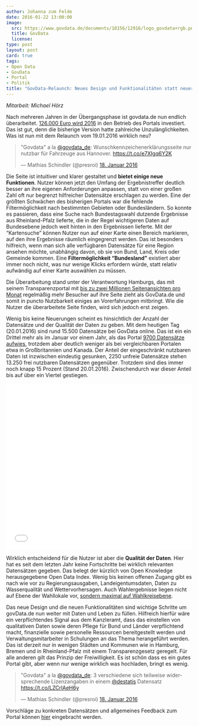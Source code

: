 ```yaml
---
author: Johanna zum Felde
date: 2016-01-22 13:00:00
image:
  src: https://www.govdata.de/documents/10156/12916/logo_govdata+rgb.png/
  title: GovData
  license:
type: post
layout: post
card: true
tags:
- Open Data
- GovData
- Portal
- Politik
title: "GovData-Relaunch: Neues Design und Funktionalitäten statt neuer Daten"
---
```

<i>Mitarbeit: Michael Hörz</i>

Nach mehreren Jahren in der Übergangsphase ist govdata.de nun endlich überarbeitet. <a href="https://fragdenstaat.de/anfrage/kosten-govdata/#nachricht-37253">126.000 Euro wird 2016</a> in den Betrieb des Portals investiert. Das ist gut, denn die bisherige Version hatte zahlreiche Unzulänglichkeiten. Was ist nun mit dem Relaunch vom 19.01.2016 wirklich neu? 

<blockquote class="twitter-tweet" lang="de"><p lang="de" dir="ltr">&quot;Govdata&quot; a la <a href="https://twitter.com/govdata_de">@govdata_de</a>: Wunschkennzeichenerklärungsseite nur nutzbar für Fahrzeuge aus Hannover.&#10;<a href="https://t.co/e7XIgq6Y2K">https://t.co/e7XIgq6Y2K</a></p>&mdash; Mathias Schindler (@presroi) <a href="https://twitter.com/presroi/status/689159564575535104">18. Januar 2016</a></blockquote>
<script async src="//platform.twitter.com/widgets.js" charset="utf-8"></script>

Die Seite ist intuitiver und klarer gestaltet und <b>bietet einige neue Funktionen</b>. Nutzer können jetzt den Umfang der Ergebnistreffer deutlich besser an ihre eigenen Anforderungen anpassen, statt von einer großen Zahl oft nur begrenzt hilfreicher Datensätze erschlagen zu werden. Eine der größten Schwächen des bisherigen Portals war die fehlende Filtermöglichkeit nach bestimmten Gebieten oder Bundesländern. So konnte es passieren, dass eine Suche nach Bundestagswahl dutzende Ergebnisse aus Rheinland-Pfalz lieferte, die in der Regel wichtigeren Daten auf Bundesebene jedoch weit hinten in den Ergebnissen lieferte. Mit der “Kartensuche” können Nutzer nun auf einer Karte einen Bereich markieren, auf den ihre Ergebnisse räumlich eingegrenzt werden. Das ist besonders hilfreich, wenn man sich alle verfügbaren Datensätze für eine Region ansehen möchte, unabhängig davon, ob sie von Bund, Land, Kreis oder Gemeinde kommen. Eine <b>Filtermöglichkeit “Bundesland”</b> existiert aber immer noch nicht, was nur wenige Klicks erfordern würde, statt relativ aufwändig auf einer Karte auswählen zu müssen.

Die Überarbeitung stand unter der Verantwortung Hamburgs, das mit seinem Transparenzportal mit <a href="http://transparenz.hamburg.de/statistiken/">bis zu zwei Millionen Seitenansichten pro Monat</a> regelmäßig mehr Besucher auf ihre Seite zieht als GovData.de und somit in puncto Nutzbarkeit einiges an Vorerfahrungen mitbringt. Wie die Nutzer die überarbeitete Seite finden, wird sich jedoch erst zeigen.

Wenig bis keine Neuerungen scheint es hinsichtlich der Anzahl der Datensätze und der Qualität der Daten zu geben. Mit dem heutigen Tag (20.01.2016) sind rund 15.500 Datensätze bei GovData online. Das ist ein ein Drittel mehr als im Januar vor einem Jahr, als das Portal <a href="http://www2.datainnovation.org/2015-open-data-g8.pdf">9700 Datensätze aufwies</a>, trotzdem aber deutlich weniger als bei vergleichbaren Portalen etwa in Großbritannien und Kanada. 
Der Anteil der eingeschränkt nutzbaren Daten ist inzwischen eindeutig gesunken, 2250 unfreie Datensätze stehen 13.250 frei nutzbaren Datensätzen gegenüber. Trotzdem sind dies immer noch knapp 15 Prozent (Stand 20.01.2016). Zwischendurch war dieser Anteil bis auf über ein Viertel gestiegen.

<iframe src="//datawrapper.dwcdn.net/J36mu/1/" frameborder="0" allowtransparency="true" allowfullscreen="allowfullscreen" webkitallowfullscreen="webkitallowfullscreen" mozallowfullscreen="mozallowfullscreen" oallowfullscreen="oallowfullscreen" msallowfullscreen="msallowfullscreen" width="100%" height="450"></iframe>
 
Wirklich entscheidend für die Nutzer ist aber die <b>Qualität der Daten</b>. Hier hat es seit dem letzten Jahr keine Fortschritte bei wirklich relevanten Datensätzen gegeben. Das belegt der kürzlich von Open Knowledge herausgegebene Open Data Index. Wenig bis keinen offenen Zugang gibt es nach wie vor zu Regierungsausgaben, Landeigentumsdaten, Daten zu Wasserqualität und Wettervorhersagen. Auch Wahlergebnisse liegen nicht auf Ebene der Wahllokale vor, <a href="http://index.okfn.org/place/germany/">sondern maximal auf Wahlkreisebene</a>.

Das neue Design und die neuen Funktionalitäten sind wichtige Schritte um govData.de nun weiter mit Daten und Leben zu füllen. Hilfreich hierfür wäre ein verpflichtendes Signal aus dem Kanzleramt, dass das einstellen von qualitativen Daten sowie deren Pflege für Bund und Länder verpflichtend macht, finanzielle sowie personelle Ressourcen bereitgestellt werden und Verwaltungsmitarbeiter in Schulungen an das Thema herangeführt werden. Das ist derzeit nur in wenigen Städten und Kommunen wie in Hamburg, Bremen und in Rheinland-Pfalz mit einem Transparenzgesetz geregelt. Für alle anderen gilt das Prinzip der Freiwilligkeit. Es ist schön dass es ein gutes Portal gibt, aber wenn nur wenige wirklich was hochladen, bringt es wenig.

<blockquote class="twitter-tweet" lang="de"><p lang="de" dir="ltr">&quot;Govdata&quot; a la <a href="https://twitter.com/govdata_de">@govdata_de</a>: 3 verschiedene sich teilweise widersprechende Lizenzangaben in einem <a href="https://twitter.com/destatis">@destatis</a> Datensatz <a href="https://t.co/LZCrlAeH6y">https://t.co/LZCrlAeH6y</a></p>&mdash; Mathias Schindler (@presroi) <a href="https://twitter.com/presroi/status/689203692151697414">18. Januar 2016</a></blockquote>
<script async src="//platform.twitter.com/widgets.js" charset="utf-8"></script>

Vorschläge zu konkreten Datensätzen und allgemeines Feedback zum Portal können <a href="https://www.govdata.de/Kontakt">hier</a> eingebracht werden.


